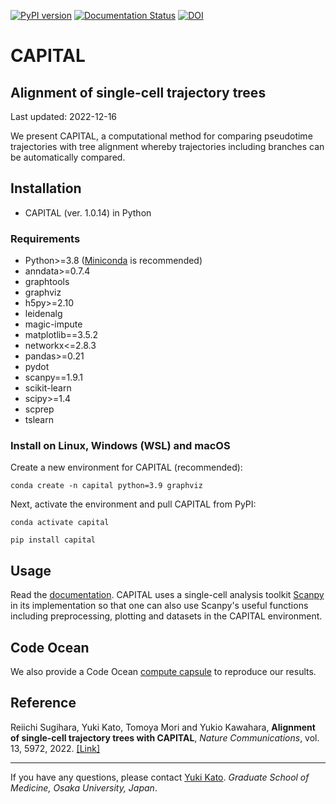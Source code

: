 [![PyPI version](https://badge.fury.io/py/capital.svg)](https://badge.fury.io/py/capital)
[![Documentation Status](https://readthedocs.org/projects/capital/badge/?version=latest)](https://capital.readthedocs.io/en/latest/?badge=latest)
[![DOI](https://zenodo.org/badge/221850492.svg)](https://zenodo.org/badge/latestdoi/221850492)

# CAPITAL

## Alignment of single-cell trajectory trees

Last updated: 2022-12-16

We present CAPITAL, a computational method for comparing pseudotime trajectories with tree alignment whereby trajectories including branches can be automatically compared.

## Installation
* CAPITAL (ver. 1.0.14) in Python

### Requirements
* Python>=3.8 ([Miniconda](https://docs.conda.io/en/latest/miniconda.html) is recommended)
* anndata>=0.7.4
* graphtools
* graphviz
* h5py>=2.10
* leidenalg
* magic-impute
* matplotlib==3.5.2
* networkx<=2.8.3
* pandas>=0.21
* pydot
* scanpy==1.9.1
* scikit-learn
* scipy>=1.4
* scprep
* tslearn

### Install on Linux, Windows (WSL) and macOS
Create a new environment for CAPITAL (recommended):
```
conda create -n capital python=3.9 graphviz
```
Next, activate the environment and pull CAPITAL from PyPI:
```
conda activate capital
```
```
pip install capital
```

## Usage
Read the [documentation](https://capital.readthedocs.io/en/latest/). CAPITAL uses a single-cell analysis toolkit [Scanpy](https://scanpy.readthedocs.io/en/latest/index.html) in its implementation so that one can also use Scanpy's useful functions including preprocessing, plotting and datasets in the CAPITAL environment.

## Code Ocean
We also provide a Code Ocean [compute capsule](https://codeocean.com/capsule/5673663/tree/v1) to reproduce our results.

## Reference
Reiichi Sugihara, Yuki Kato, Tomoya Mori and Yukio Kawahara,
**Alignment of single-cell trajectory trees with CAPITAL**,
*Nature Communications*, vol. 13, 5972, 2022. [[Link]](https://www.nature.com/articles/s41467-022-33681-3)

---
If you have any questions, please contact [Yuki Kato](https://www.med.osaka-u.ac.jp/pub/rna/ykato/en/index.html).
*Graduate School of Medicine, Osaka University, Japan*.
